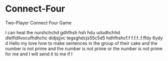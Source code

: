 # Connect-Four
Two-Player Connect Four Game


I can heal the nurshchchd
gdhfhsh hsh hdu ududhchhd
dlelfldllvocufhdhchc
didjsjjvc
tegsghdcjs55c5d5
hdhfhshcf.f
f.f.f..f.ffdy 6ydy d Hello my love how to make sentences in the group of their cake and the number is not prime and the number is not prime or the number is not prime for me and I will send it to me if I 